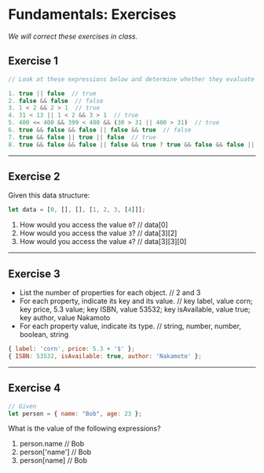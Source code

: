 # Fundamentals: Exercises

_We will correct these exercises in class._

## Exercise 1

```js
// Look at these expressions below and determine whether they evaluate to true or false

1. true || false  // true
2. false && false  // false
3. 1 < 2 && 2 > 1  // true
4. 31 < 13 || 1 < 2 && 3 > 1  // true
5. 400 <= 400 && 399 < 400 && (30 > 31 || 400 > 31)  // true
6. true && false && false || false && true  // false
7. true && false || true || false  // true
8. true && false && false || false && true ? true && false && false || false && true : 1 < 2 && 2 > 1  // true
```

---

## Exercise 2

Given this data structure:

```js
let data = [0, [], [], [1, 2, 3, [4]]];
```

1. How would you access the value `0`? // data[0]
2. How would you access the value `3`? // data[3][2]
3. How would you access the value `4`? // data[3][3][0]

---

## Exercise 3

- List the number of properties for each object. // 2 and 3
- For each property, indicate its key and its value. // key label, value corn; key price, 5.3 value; key ISBN, value 53532; key isAvailable, value true; key author, value Nakamoto
- For each property value, indicate its type. // string, number, number, boolean, string

```js
{ label: 'corn', price: 5.3 + '$' };
{ ISBN: 53532, isAvailable: true, author: 'Nakamoto' };
```

---

## Exercise 4

```js
// Given
let person = { name: "Bob", age: 23 };
```

What is the value of the following expressions?

1. person.name // Bob
2. person['name'] // Bob
3. person[name] // Bob
